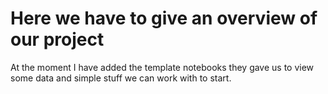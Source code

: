 # Here we have to give an overview of our project

At the moment I have added the template notebooks they gave us to view some data and simple stuff we can work with to start.